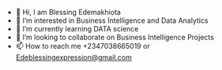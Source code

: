 - 👋 Hi, I am Blessing Edemakhiota
- 👀 I’m interested in Business Intelligence and Data Analytics
- 🌱 I’m currently learning DATA science
- 💞️ I’m looking to collaborate on Business Intelligence Projects
- 📫 How to reach me +2347038665019 or Edeblessingexpression@gmail.com

<!---
BlessingEde/BlessingEde is a ✨ special ✨ repository because its `README.md` (this file) appears on your GitHub profile.
You can click the Preview link to take a look at your changes.
--->
